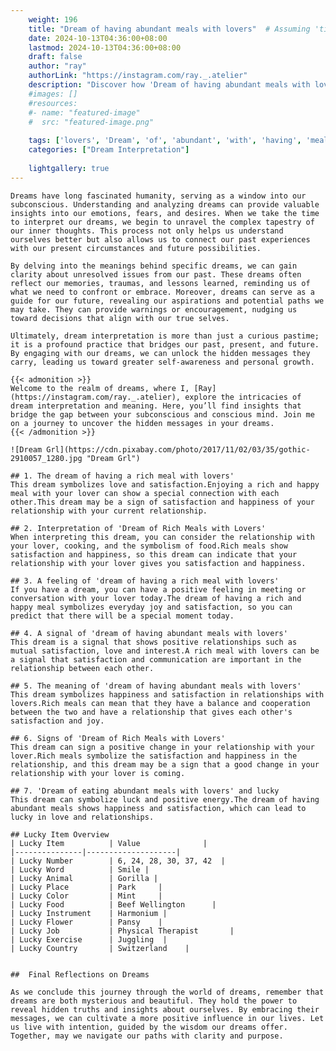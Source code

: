 ```yaml
---
    weight: 196
    title: "Dream of having abundant meals with lovers"  # Assuming 'title' column exists
    date: 2024-10-13T04:36:00+08:00
    lastmod: 2024-10-13T04:36:00+08:00
    draft: false
    author: "ray"
    authorLink: "https://instagram.com/ray._.atelier"
    description: "Discover how 'Dream of having abundant meals with lovers' can interpret your future and uncover its significant meanings in your life."
    #images: []
    #resources:
    #- name: "featured-image"
    #  src: "featured-image.png"
    
    tags: ['lovers', 'Dream', 'of', 'abundant', 'with', 'having', 'meals']
    categories: ["Dream Interpretation"]
    
    lightgallery: true
---
```

    
    Dreams have long fascinated humanity, serving as a window into our subconscious. Understanding and analyzing dreams can provide valuable insights into our emotions, fears, and desires. When we take the time to interpret our dreams, we begin to unravel the complex tapestry of our inner thoughts. This process not only helps us understand ourselves better but also allows us to connect our past experiences with our present circumstances and future possibilities.
    
    By delving into the meanings behind specific dreams, we can gain clarity about unresolved issues from our past. These dreams often reflect our memories, traumas, and lessons learned, reminding us of what we need to confront or embrace. Moreover, dreams can serve as a guide for our future, revealing our aspirations and potential paths we may take. They can provide warnings or encouragement, nudging us toward decisions that align with our true selves.
    
    Ultimately, dream interpretation is more than just a curious pastime; it is a profound practice that bridges our past, present, and future. By engaging with our dreams, we can unlock the hidden messages they carry, leading us toward greater self-awareness and personal growth.
    
    {{< admonition >}}
    Welcome to the realm of dreams, where I, [Ray](https://instagram.com/ray._.atelier), explore the intricacies of dream interpretation and meaning. Here, you’ll find insights that bridge the gap between your subconscious and conscious mind. Join me on a journey to uncover the hidden messages in your dreams.
    {{< /admonition >}}
    
    ![Dream Grl](https://cdn.pixabay.com/photo/2017/11/02/03/35/gothic-2910057_1280.jpg "Dream Grl")
    
    ## 1. The dream of having a rich meal with lovers'
    This dream symbolizes love and satisfaction.Enjoying a rich and happy meal with your lover can show a special connection with each other.This dream may be a sign of satisfaction and happiness of your relationship with your current relationship.
    
    ## 2. Interpretation of 'Dream of Rich Meals with Lovers'
    When interpreting this dream, you can consider the relationship with your lover, cooking, and the symbolism of food.Rich meals show satisfaction and happiness, so this dream can indicate that your relationship with your lover gives you satisfaction and happiness.
    
    ## 3. A feeling of 'dream of having a rich meal with lovers'
    If you have a dream, you can have a positive feeling in meeting or conversation with your lover today.The dream of having a rich and happy meal symbolizes everyday joy and satisfaction, so you can predict that there will be a special moment today.
    
    ## 4. A signal of 'dream of having abundant meals with lovers'
    This dream is a signal that shows positive relationships such as mutual satisfaction, love and interest.A rich meal with lovers can be a signal that satisfaction and communication are important in the relationship between each other.
    
    ## 5. The meaning of 'dream of having abundant meals with lovers'
    This dream symbolizes happiness and satisfaction in relationships with lovers.Rich meals can mean that they have a balance and cooperation between the two and have a relationship that gives each other's satisfaction and joy.
    
    ## 6. Signs of 'Dream of Rich Meals with Lovers'
    This dream can sign a positive change in your relationship with your lover.Rich meals symbolize the satisfaction and happiness in the relationship, and this dream may be a sign that a good change in your relationship with your lover is coming.
    
    ## 7. 'Dream of eating abundant meals with lovers' and lucky
    This dream can symbolize luck and positive energy.The dream of having abundant meals shows happiness and satisfaction, which can lead to lucky in love and relationships.
    
    ## Lucky Item Overview
    | Lucky Item          | Value              |
    |---------------|--------------------|
    | Lucky Number        | 6, 24, 28, 30, 37, 42  |
    | Lucky Word          | Smile |
    | Lucky Animal        | Gorilla |
    | Lucky Place         | Park     |
    | Lucky Color         | Mint     |
    | Lucky Food          | Beef Wellington      |
    | Lucky Instrument    | Harmonium |
    | Lucky Flower        | Pansy    |
    | Lucky Job           | Physical Therapist       |
    | Lucky Exercise      | Juggling  |
    | Lucky Country       | Switzerland    |
    
    
    ##  Final Reflections on Dreams
    
    As we conclude this journey through the world of dreams, remember that dreams are both mysterious and beautiful. They hold the power to reveal hidden truths and insights about ourselves. By embracing their messages, we can cultivate a more positive influence in our lives. Let us live with intention, guided by the wisdom our dreams offer. Together, may we navigate our paths with clarity and purpose.
    
